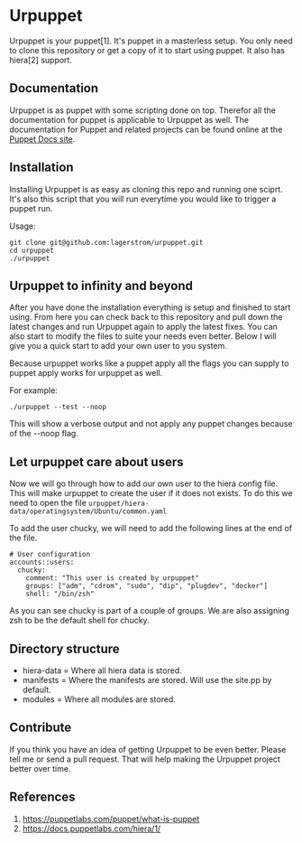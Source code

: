 Urpuppet
=======

Urpuppet is your puppet[1]. It's puppet in a masterless setup.
You only need to clone this repository or get a copy of it
to start using puppet. It also has hiera[2] support.

Documentation
-------------
Urpuppet is as puppet with some scripting done on top. Therefor all the documentation for puppet is applicable to Urpuppet as well. The documentation for Puppet and related projects can be found online at the
[Puppet Docs site](https://docs.puppetlabs.com).

Installation
------------
Installing Urpuppet is as easy as cloning this repo and running one sciprt. It's also this script that you will run everytime you would like to trigger a puppet run.

Usage:

    git clone git@github.com:lagerstrom/urpuppet.git
    cd urpuppet
    ./urpuppet

Urpuppet to infinity and beyond
------------
After you have done the installation everything is setup and finished to start using. From here you can check back to this repository and pull down the latest changes and run Urpuppet again to apply the latest fixes. You can also start to modify the files to suite your needs even better. Below I will give you a quick start to add your own user to you system.

Because urpuppet works like a puppet apply all the flags you can supply to puppet apply works for urpuppet as well.

For example:

    ./urpuppet --test --noop

This will show a verbose output and not apply any puppet changes because of the --noop flag.

Let urpuppet care about users
---

Now we will go through how to add our own user to the hiera config file. This will make urpuppet to create the user if it does not exists. To do this we need to open the file `urpuppet/hiera-data/operatingsystem/Ubuntu/common.yaml`

To add the user chucky, we will need to add the following lines at the end of the file.

    # User configuration
    accounts::users:
      chucky:
        comment: "This user is created by urpuppet"
        groups: ["adm", "cdrom", "sudo", "dip", "plugdev", "docker"]
        shell: "/bin/zsh"

As you can see chucky is part of a couple of groups. We are also assigning zsh to be the default shell for chucky.

Directory structure
-----

* hiera-data = Where all hiera data is stored.
* manifests  = Where the manifests are stored. Will use the site.pp by default.
* modules    = Where all modules are stored.

Contribute
-------------

If you think you have an idea of getting Urpuppet to be even better. Please tell me or send a pull request. That will help making the Urpuppet project better over time.


References
--
1. https://puppetlabs.com/puppet/what-is-puppet
2. https://docs.puppetlabs.com/hiera/1/
